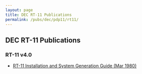 ```yaml
---
layout: page
title: DEC RT-11 Publications
permalink: /pubs/dec/pdp11/rt11/
---
```


DEC RT-11 Publications
---

### RT-11 v4.0

- [RT-11 Installation and System Generation Guide (Mar 1980)](http://archive.pcjs.org/pubs/dec/pdp11/rt11/AA-H376A-TC_RT-11_V4.0_Installation_Manual_Mar81.pdf)
